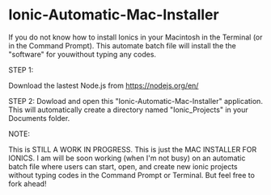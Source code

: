 # Ionic-Automatic-Mac-Installer

If you do not know how to install Ionics in your Macintosh in the Terminal (or in the Command Prompt). This automate batch file will install the the "software" for youwithout typing any codes.


STEP 1: 

Download the lastest Node.js from https://nodejs.org/en/

STEP 2: 
Dowload and open this "Ionic-Automatic-Mac-Installer" application. This will automatically create a directory named "Ionic_Projects" in your Documents folder.


NOTE: 

This is STILL A WORK IN PROGRESS. This is just the MAC INSTALLER FOR IONICS. I am will be soon working (when I'm not busy) on an automatic batch file where users can start, open, and create new ionic projects without typing codes in the Command Prompt or Terminal. But feel free to fork ahead! 

